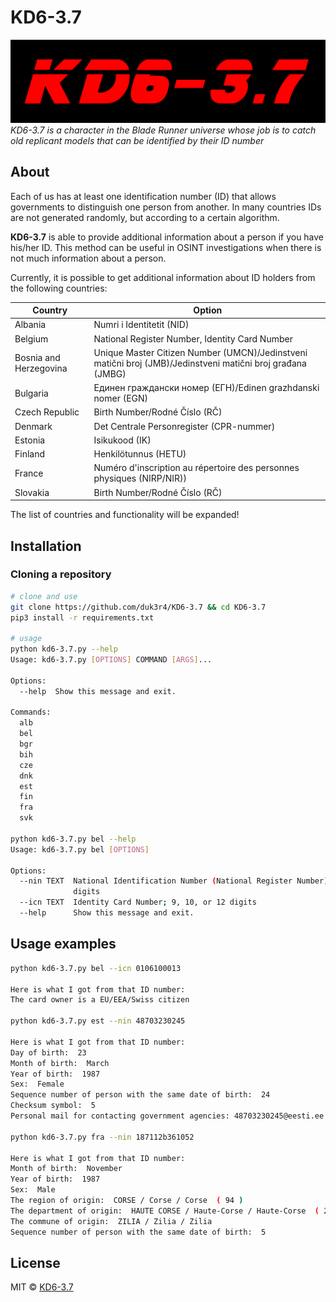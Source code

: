 # KD6-3.7

![1](/kd6-3.7.png)
<i> KD6-3.7 is a character in the Blade Runner universe whose job is to catch old replicant models that can be 
identified by their ID number </i>

## About

Each of us has at least one identification number (ID) that allows governments to distinguish one person from another. 
In many countries IDs are not generated randomly, but according to a certain algorithm.

**KD6-3.7** is able to provide additional information about a person if you have his/her ID. This method can be useful in OSINT investigations when there is not much information about a person.

Currently, it is possible to get additional information about ID holders from the following countries:

| Country                | Option                                                                                                     |
|------------------------|------------------------------------------------------------------------------------------------------------|
| Albania                | Numri i Identitetit (NID)                                                                                  | 
| Belgium                | National Register Number, Identity Card Number                                                             | 
| Bosnia and Herzegovina | Unique Master Citizen Number (UMCN)/Jedinstveni matični broj (JMB)/Jedinstveni matični broj građana (JMBG) | 
| Bulgaria               | Единен граждански номер (ЕГН)/Edinen grazhdanski nomer (EGN)                                               | 
| Czech Republic         | Birth Number/Rodné Číslo (RČ)                                                                              |        
| Denmark                | Det Centrale Personregister (CPR-nummer)                                                                   |             
| Estonia                | Isikukood (IK)                                                                                             |           
| Finland                | Henkilötunnus (HETU)                                                                                       |         
| France                 | Numéro d'inscription au répertoire des personnes physiques (NIRP/NIR))                                     |        
| Slovakia               | Birth Number/Rodné Číslo (RČ)                                                                              |    

The list of countries and functionality will be expanded!

## Installation

### Cloning a repository

```bash
# clone and use
git clone https://github.com/duk3r4/KD6-3.7 && cd KD6-3.7
pip3 install -r requirements.txt

# usage
python kd6-3.7.py --help              
Usage: kd6-3.7.py [OPTIONS] COMMAND [ARGS]...

Options:
  --help  Show this message and exit.

Commands:
  alb
  bel
  bgr
  bih
  cze
  dnk
  est
  fin
  fra
  svk

python kd6-3.7.py bel --help
Usage: kd6-3.7.py bel [OPTIONS]

Options:
  --nin TEXT  National Identification Number (National Register Number); 11
              digits
  --icn TEXT  Identity Card Number; 9, 10, or 12 digits
  --help      Show this message and exit.
```

## Usage examples

```bash
python kd6-3.7.py bel --icn 0106100013  

Here is what I got from that ID number:
The card owner is a EU/EEA/Swiss citizen

python kd6-3.7.py est --nin 48703230245

Here is what I got from that ID number:
Day of birth:  23 
Month of birth:  March
Year of birth:  1987
Sex:  Female
Sequence number of person with the same date of birth:  24
Checksum symbol:  5
Personal mail for contacting government agencies: 48703230245@eesti.ee

python kd6-3.7.py fra --nin 187112b361052

Here is what I got from that ID number:
Month of birth:  November 
Year of birth:  1987
Sex:  Male
The region of origin:  CORSE / Corse / Corse  ( 94 )
The department of origin:  HAUTE CORSE / Haute-Corse / Haute-Corse  ( 2B )
The commune of origin:  ZILIA / Zilia / Zilia
Sequence number of person with the same date of birth:  5
```

## License

MIT © [KD6-3.7](https://github.com/duk3r4/KD6-3.7)<br/>
